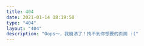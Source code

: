 ```yaml
---
title: 404
date: 2021-01-14 18:19:58
type: "404"
layout: "404"
description: "Oops～，我崩溃了！找不到你想要的页面 :("
---
```

